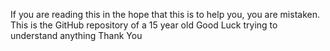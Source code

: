 If you are reading this in the hope that this is to help you, you are mistaken.
This is the GitHub repository of a 15 year old
Good Luck trying to understand anything
Thank You
